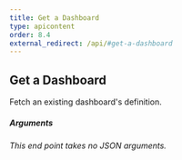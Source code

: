 ```yaml
---
title: Get a Dashboard
type: apicontent
order: 8.4
external_redirect: /api/#get-a-dashboard
---
```


## Get a Dashboard
Fetch an existing dashboard's definition.

##### Arguments
*This end point takes no JSON arguments.*
